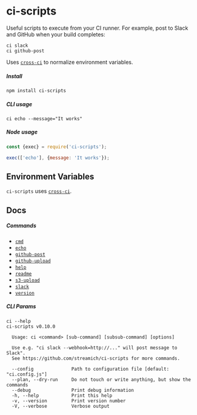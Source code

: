 # ci-scripts

Useful scripts to execute from your CI runner. For example,
post to Slack and GitHub when your build completes:

```
ci slack
ci github-post
```

Uses [`cross-ci`](https://github.com/streamich/cross-ci) to normalize environment variables.


##### Install

```
npm install ci-scripts
```

##### CLI usage


```
ci echo --message="It works"
```

##### Node usage

```js
const {exec} = require('ci-scripts');

exec(['echo'], {message: 'It works'});
```

## Environment Variables

`ci-scripts` uses [`cross-ci`](https://github.com/streamich/cross-ci).


## Docs


##### Commands

- [`cmd`](./docs/cmd.md)
- [`echo`](./docs/echo.md)
- [`github-post`](./docs/github-post.md)
- [`github-upload`](./docs/github-upload.md)
- [`help`](./docs/help.md)
- [`readme`](./docs/readme.md)
- [`s3-upload`](./docs/s3-upload.md)
- [`slack`](./docs/slack.md)
- [`version`](./docs/version.md)




##### CLI Params

```
ci --help
ci-scripts v0.10.0

  Usage: ci <command> [sub-command] [subsub-command] [options]

  Use e.g. "ci slack --webhook=http://..." will post message to Slack".
  See https://github.com/streamich/ci-scripts for more commands.

  --config              Path to configuration file [default: "ci.config.js"]
  --plan, --dry-run     Do not touch or write anything, but show the commands
  --debug               Print debug information
  -h, --help            Print this help
  -v, --version         Print version number
  -V, --verbose         Verbose output
```

